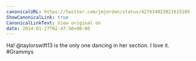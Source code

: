 ```yaml
---
canonicalURL: https://twitter.com/jmjordan/status/427634023821615105
ShowCanonicalLink: true
CanonicalLinkText: View original on
date: 2014-01-27T02:47:50+00:00
---
```

Ha! @taylorswift13 is the only one dancing in her section. I love it. #Grammys